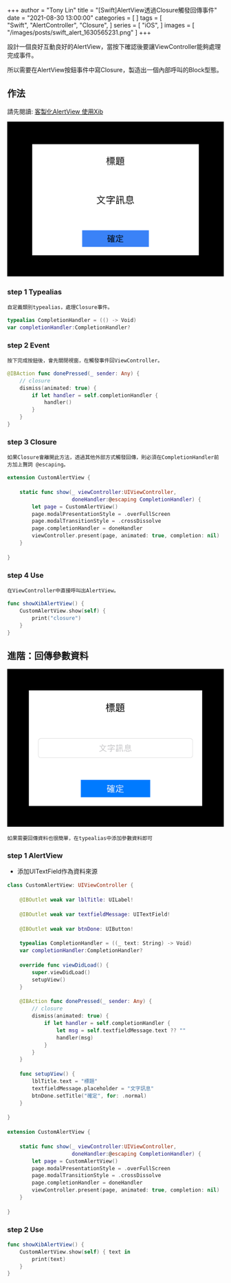 +++
author = "Tony Lin"
title = "[Swift]AlertView透過Closure觸發回傳事件"
date = "2021-08-30 13:00:00"
categories = [
]
tags = [    
  "Swift",
  "AlertController",
  "Closure",
]
series = [
  "iOS",
]
images = [
  "/images/posts/swift_alert_1630565231.png"
]
+++

設計一個良好互動良好的AlertView，當按下確認後要讓ViewController能夠處理完成事件。
<!--more-->

所以需要在AlertView按鈕事件中寫Closure，製造出一個內部呼叫的Block型態。


## 作法

請先閱讀: [客製化AlertView 使用Xib](/posts/ios/swift/alertview/custom_alert_xib/)

![image](/images/posts/swift_alert_1630488999.png)

### step 1 Typealias

    自定義類別typealias，處理Closure事件。

```swift
typealias CompletionHandler = (() -> Void)
var completionHandler:CompletionHandler?
```

### step 2 Event

    按下完成按鈕後，會先關閉視窗，在觸發事件回ViewController。

```swift
@IBAction func donePressed(_ sender: Any) {
    // closure
    dismiss(animated: true) {
        if let handler = self.completionHandler {
            handler()
        }
    }
}
```

### step 3 Closure

    如果Closure會離開此方法，透過其他外部方式觸發回傳，則必須在CompletionHandler前方加上贅詞 @escaping。

```swift
extension CustomAlertView {
    
    static func show(_ viewController:UIViewController,
                     doneHandler:@escaping CompletionHandler) {
        let page = CustomAlertView()
        page.modalPresentationStyle = .overFullScreen
        page.modalTransitionStyle = .crossDissolve
        page.completionHandler = doneHandler
        viewController.present(page, animated: true, completion: nil)
    }
    
}
```

### step 4 Use

    在ViewController中直接呼叫出AlertView。

```swift
func showXibAlertView() {
    CustomAlertView.show(self) {
        print("closure")
    }
}
```

## 進階：回傳參數資料

![image](/images/posts/swift_alert_1630565230.png)


    如果需要回傳資料也很簡單，在typealias中添加參數資料即可

### step 1 AlertView

- 添加UITextField作為資料來源

```swift
class CustomAlertView: UIViewController {
    
    @IBOutlet weak var lblTitle: UILabel!
    
    @IBOutlet weak var textfieldMessage: UITextField!
    
    @IBOutlet weak var btnDone: UIButton!
    
    typealias CompletionHandler = ((_ text: String) -> Void)
    var completionHandler:CompletionHandler?
    
    override func viewDidLoad() {
        super.viewDidLoad()
        setupView()
    }
    
    @IBAction func donePressed(_ sender: Any) {
        // closure
        dismiss(animated: true) {
            if let handler = self.completionHandler {
                let msg = self.textfieldMessage.text ?? ""
                handler(msg)
            }
        }
    }
    
    func setupView() {
        lblTitle.text = "標題"
        textfieldMessage.placeholder = "文字訊息"
        btnDone.setTitle("確定", for: .normal)
    }
    
}

extension CustomAlertView {
    
    static func show(_ viewController:UIViewController,
                     doneHandler:@escaping CompletionHandler) {
        let page = CustomAlertView()
        page.modalPresentationStyle = .overFullScreen
        page.modalTransitionStyle = .crossDissolve
        page.completionHandler = doneHandler
        viewController.present(page, animated: true, completion: nil)
    }

}
```

### step 2 Use

```swift
func showXibAlertView() {
    CustomAlertView.show(self) { text in
        print(text)
    }
}
```
